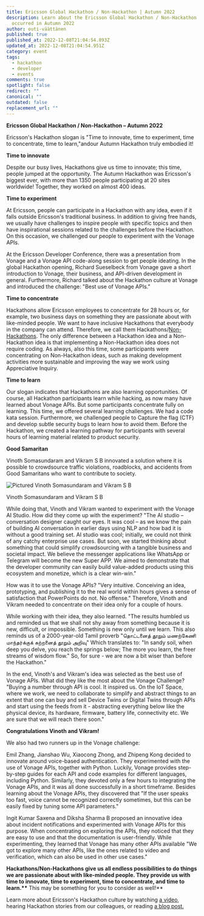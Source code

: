 ```yaml
---
title: Ericsson Global Hackathon / Non-Hackathon | Autumn 2022
description: Learn about the Ericsson Global Hackathon / Non-Hackathon that
  occurred in Autumn 2022
author: outi-väättänen
published: true
published_at: 2022-12-08T21:04:54.893Z
updated_at: 2022-12-08T21:04:54.951Z
category: event
tags:
  - hackathon
  - developer
  - events
comments: true
spotlight: false
redirect: ""
canonical: ""
outdated: false
replacement_url: ""
---
```

**Ericsson Global Hackathon / Non-Hackathon – Autumn 2022**

Ericsson's Hackathon slogan is "Time to innovate, time to experiment, time to concentrate, time to learn,"andour Autumn Hackathon truly embodied it!

**Time to innovate**

Despite our busy lives, Hackathons give us time to innovate; this time, people jumped at the opportunity. The Autumn Hackathon was Ericsson's biggest ever, with more than 1350 people participating at 20 sites worldwide! Together, they worked on almost 400 ideas.

**Time to experiment**

At Ericsson, people can participate in a Hackathon with any idea, even if it falls outside Ericsson's traditional business. In addition to giving free hands, we usually have challenges to inspire people with specific topics and then have inspirational sessions related to the challenges before the Hackathon. On this occasion, we challenged our people to experiment with the Vonage APIs.

At the Ericsson Developer Conference, there was a presentation from Vonage and a Vonage API code-along session to get people ideating. In the global Hackathon opening, Richard Sueselbeck from Vonage gave a short introduction to Vonage, their business, and API-driven development in general. Furthermore, Richard talked about the Hackathon culture at Vonage and introduced the challenge: "Best use of Vonage APIs."

**Time to concentrate**

Hackathons allow Ericsson employees to concentrate for 28 hours or, for example, two business days on something they are passionate about with like-minded people. We want to have inclusive Hackathons that everybody in the company can attend. Therefore, we call them Hackathons/[Non-Hackathons](https://www.ericsson.com/en/blog/2018/6/what-on-earth-is-a-non-hackathon). The only difference between a Hackathon idea and a Non-Hackathon idea is that implementing a Non-Hackathon idea does not require coding. As always, also this time, some participants were concentrating on Non-Hackathon ideas, such as making development activities more sustainable and improving the way we work using Appreciative Inquiry.

**Time to learn**

Our slogan indicates that Hackathons are also learning opportunities. Of course, all Hackathon participants learn while hacking, as now many have learned about Vonage APIs. But some participants concentrate fully on learning. This time, we offered several learning challenges. We had a code kata session. Furthermore, we challenged people to Capture the flag (CTF) and develop subtle security bugs to learn how to avoid them. Before the Hackathon, we created a learning pathway for participants with several hours of learning material related to product security.

**Good Samaritan**

Vinoth Somasundaram and Vikram S B innovated a solution where it is possible to crowdsource traffic violations, roadblocks, and accidents from Good Samaritans who want to contribute to society.

![Pictured Vinoth Somasundaram and Vikram S B](/content/blog/ericsson-global-hackathon-non-hackathon-autumn-2022/vikram-vinoth.png "Pictured Vinoth Somasundaram and Vikram S B")

Vinoth Somasundaram and Vikram S B

While doing that, Vinoth and Vikram wanted to experiment with the Vonage AI Studio. How did they come up with the experiment? "The AI studio – conversation designer caught our eyes. It was cool – as we know the pain of building AI conversation in earlier days using NLP and how bad it is without a good training set. AI studio was cool; initially, we could not think of any catchy enterprise use cases. But soon, we started thinking about something that could simplify crowdsourcing with a tangible business and societal impact. We believe the messenger applications like WhatsApp or Telegram will become the new Super APP. We aimed to demonstrate that the developer community can easily build value-added products using this ecosystem and monetize, which is a clear win-win."

How was it to use the Vonage APIs? "Very intuitive. Conceiving an idea, prototyping, and publishing it to the real world within hours gives a sense of satisfaction that PowerPoints do not. No offense." Therefore, Vinoth and Vikram needed to concentrate on their idea only for a couple of hours.

While working with their idea, they also learned. "The results humbled us and reminded us that we shall not shy away from something because it is new, difficult, or impossible. Something is new only until we learn. This also reminds us of a 2000-year-old Tamil proverb "தொட்டனைத் தூறும் மணற்கேணி மாந்தர்க்குக் கற்றனைத் தூறும் அறிவு" Which translates to: "In sandy soil, when deep you delve, you reach the springs below; The more you learn, the freer streams of wisdom flow." So, for sure - we are now a bit wiser than before the Hackathon."

In the end, Vinoth's and Vikram's idea was selected as the best use of Vonage APIs. What did they like the most about the Vonage Challenge? "Buying a number through API is cool. It inspired us. On the IoT Space, where we work, we need to collaborate to simplify and abstract things to an extent that one can buy and sell Device Twins or Digital Twins through APIs and start using the feeds from it - abstracting everything below like the physical device, its hardware, firmware, battery life, connectivity etc. We are sure that we will reach there soon."

**Congratulations Vinoth and Vikram!**

We also had two runners up in the Vonage challenge:

Emil Zhang, Jianshao Wu, Xiaocong Zhong, and Zhipeng Kong decided to innovate around voice-based authentication. They experimented with the use of Vonage APIs, together with Python. Luckily, Vonage provides step-by-step guides for each API and code examples for different languages, including Python. Similarly, they devoted only a few hours to integrating the Vonage APIs, and it was all done successfully in a short timeframe. Besides learning about the Vonage APIs, they discovered that "If the user speaks too fast, voice cannot be recognized correctly sometimes, but this can be easily fixed by tuning some API parameters."

Ingit Kumar Saxena and Diksha Sharma B proposed an innovative idea about incident notifications and experimented with Vonage APIs for this purpose. When concentrating on exploring the APIs, they noticed that they are easy to use and that the documentation is user-friendly. While experimenting, they learned that Vonage has many other APIs available "We got to explore many other APIs, like the ones related to video and verification, which can also be used in other use cases."

**Hackathons/Non-Hackathons give us all endless possibilities to do things we are passionate about with like-minded people. They provide us with time to innovate, time to experiment, time to concentrate, and time to learn.\*\*** This may be something for you to consider as well!\*\*

Learn more about Ericsson's Hackathon culture by watching [a video](https://www.youtube.com/watch?v=FYEpBHNvL_U), hearing Hackathon stories from our colleagues, or reading [a blog post.](https://www.ericsson.com/en/blog/2020/7/hackathon-culture)